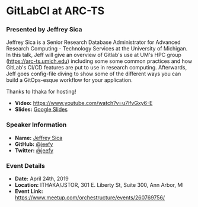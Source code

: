 # GitLabCI at ARC-TS
### Presented by Jeffrey Sica

Jeffrey Sica is a Senior Research Database Administrator for Advanced Research Computing - Technology Services at the University of Michigan. In this talk, Jeff will give an overview of Gitlab's use at UM's HPC group (https://arc-ts.umich.edu) including some some common practices and how GitLab's CI/CD features are put to use in research computing. Afterwards, Jeff goes config-file diving to show some of the different ways you can build a GitOps-esque workflow for your application.

Thanks to Ithaka for hosting!

* **Video:** https://www.youtube.com/watch?v=u7lfvGxy6-E
* **Slides:** [Google Slides](https://docs.google.com/presentation/d/1iZgccMdj0tTagNsXdEr3rfwOyCNbDSuWWG8MeebWQ5w/edit?usp=sharing)

### Speaker Information

* **Name:** [Jeffrey Sica](https://mdlayher.com/)
* **GitHub:** [@jeefy](https://github.com/mdlayher)
* **Twitter:**  [@jeefy](https://twitter.com/mdlayher)

### Event Details

* **Date:** April 24th, 2019
* **Location:** ITHAKA/JSTOR, 301 E. Liberty St, Suite 300, Ann Arbor, MI
* **Event Link:** https://www.meetup.com/orchestructure/events/260769756/
